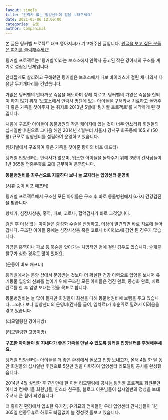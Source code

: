 ```yaml
---
layout: single
title: "안락사 없는 입양센터에 힘을 보태주세요"
date: 2021-05-06 12:00:00
categories: 감동
author: Companimal
---
```


본 글은 팅커벨 프로젝트 대표 뚱아저씨가 기고해주신 글입니다. [원글을 보고 싶은 분들은 여기를 클릭해주세요!](https://blog.naver.com/tinkerbell-project/222338402318)

팅커벨 프로젝트는 '팅커벨'이라는 보호소에서 안락사 공고된 작은 강아지의 구조를 계기로 설립된 단체입니다.

안타깝게도 살리려고 구해왔던 팅커벨은 보호소에서 파보 바이러스에 걸린 채 나와서 다음날 무지개다리를 건넜습니다.

가엾은 팅커벨의 안타까운 죽음을 애도하며 장례 치르고, 팅커벨의 가엾은 죽음을 헛되이 하지 않기 위해 '보호소에서 안락사 명단에 있는 아이들을 구해와서 치료하고 돌봐주다 좋은 가족을 찾아주자'는 취지로 2013년 5월에 '팅커벨 프로젝트'를 시작하게 된 것입니다.

처음에 구조한 아이들이 동물병원의 작은 케이지에 있는 것이 너무 안쓰러워 회원들의 십시일반 후원으로 그다음 해인 2014년 4월부터 서울시 강서구 화곡동에 165㎡ (50평) 규모로 입양센터를 설립하여 운영하고 있습니다.

(팅커벨에서 구조하여 좋은 가족을 찾아준 랑이의 비포 애프터)

팅커벨 입양센터는 안락사가 없으며, 입소한 아이들을 돌봐주기 위해 3명의 간사님들이 1년 365일 연중무휴로 교대 근무하며 운영합니다.

**동물병원비를 최우선으로 지출하다 보니 늘 모자라는 입양센터 운영비**

(시츄 뚱이 비포 애프터)

팅커벨 프로젝트에서 구조한 모든 아이들은 구조 후 바로 동물병원에서 6가지 건강검진을 받습니다.

항체가, 심장사상충, 홍역, 파보, 코로나, 혈액검사가 바로 그것입니다.

검진 후 이상 없는 아이들은 중성화 수술을 진행하고, 이상이 발견되면 바로 치료에 들어갑니다. 구조한 아이들 중에는 심장사상충 혹은 코로나 바이러스에 감연 된 경우가 많습니다.

가끔은 홍역이나 파보 등 묵숨을 앗아가는 치명적인 병에 걸린 경우도 있습니다. 슬개골 탈구가 심한 경우도 많이 있어요.

(은동이 비포 애프터)

팅커벨에서는 분양 샵에서 분양받는 것보다 더 확실한 건강 이력으로 입양을 보내어 유기동물 입양의 신뢰를 높이기 위해 구조한 모든 아이들은 검진 완료, 중성화 완료, 치료 완료를 한 후 입양 보내는 것을 목표로 합니다.

동물병원비는 늘 많이 들지만 회원들이 최선을 다해 동물병원비에 보탬을 주고 있습니다. 그러다 보니 입양센터의 운영비(간사들 급여, 임차료)가 후순위로 밀려서 어려움을 겪고 있습니다.

(리모델링한 강아지방)

(리모델링한 고양이방)

**구조한 아이들이 잘 지내다가 좋은 가족을 만날 수 있도록 팅커벨 입양센터를 후원해주세요.**

팅커벨 입양센터는 아이들을 더 좋은 환경에서 돌보고 입양 보내고자, 올해 4월 한 달 동안 회원들의 십시일반 후원으로 5천만 원을 마련하여 입양센터 리모델링 공사를 완성했습니다.

2014년 4월 설립한 후 7년 만에 한 이번 리모델링에 공사는 팅커벨 프로젝트 회원뿐만 아니라 컴패니몰 회원님들, 인스타 친구들, 블로그 이웃님들이 십시일반의 정성을 보태주셔서 큰 힘이 되었습니다.

더 좋아진 환경에서 입소한 유기견, 유기묘의 엄마들인 우리 입양센터 간사님들이 1년 365일 연중무휴로 하루도 빠짐없이 늘 정성껏 돌보고 있습니다.

[](https://blog.naver.com/tinkerbell-project/222338402318)
